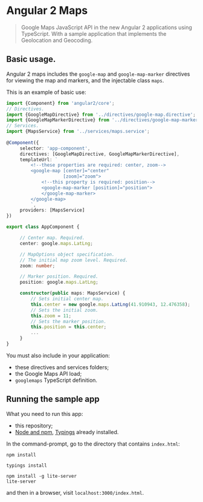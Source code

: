 # Angular 2 Maps
> Google Maps JavaScript API in the new Angular 2 applications using TypeScript.
> With a sample application that implements the Geolocation and Geocoding.

## Basic usage.
Angular 2 maps includes the `google-map` and `google-map-marker` directives for viewing the map and markers, and the injectable class `maps`.

This is an example of basic use:
```TypeScript
import {Component} from 'angular2/core';
// Directives.
import {GoogleMapDirective} from '../directives/google-map.directive';
import {GoogleMapMarkerDirective} from '../directives/google-map-marker.directive';
// Services.
import {MapsService} from '../services/maps.service';
 
@Component({
     selector: 'app-component',
     directives: [GoogleMapDirective, GoogleMapMarkerDirective],
     templateUrl: `
         <!--these properties are required: center, zoom-->
         <google-map [center]="center" 
                     [zoom]="zoom">
             <!--this property is required: position-->
             <google-map-marker [position]="position">
             </google-map-marker>
         </google-map>
         `,
     providers: [MapsService]
})

export class AppComponent {

     // Center map. Required.
     center: google.maps.LatLng;

     // MapOptions object specification.
     // The initial map zoom level. Required.
     zoom: number;

     // Marker position. Required.
     position: google.maps.LatLng;

     constructor(public maps: MapsService) {
         // Sets initial center map.
         this.center = new google.maps.LatLng(41.910943, 12.476358);    
         // Sets the initial zoom.
         this.zoom = 11;
         // Sets the marker position.
         this.position = this.center;
         ...
     }
}
```
You must also include in your application:
- these directives and services folders;
- the Google Maps API load;
- `googlemaps` TypeScript definition.

## Running the sample app
What you need to run this app:
- this repository;
- [Node and npm](https://nodejs.org), [Typings](https://github.com/typings/typings) already installed.

In the command-prompt, go to the directory that contains `index.html`:
```
npm install

typings install

npm install -g lite-server
lite-server
```
and then in a browser, visit `localhost:3000/index.html`.